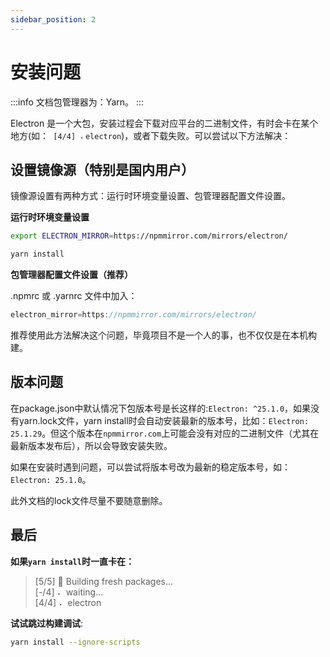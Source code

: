 ```yaml
---
sidebar_position: 2
---
```

# 安装问题
:::info
文档包管理器为：Yarn。
:::

Electron 是一个大包，安装过程会下载对应平台的二进制文件，有时会卡在某个地方(如：` [4/4] ⠄electron`)，或者下载失败。可以尝试以下方法解决：  

## 设置镜像源（特别是国内用户）
镜像源设置有两种方式：运行时环境变量设置、包管理器配置文件设置。

**运行时环境变量设置**

```bash
export ELECTRON_MIRROR=https://npmmirror.com/mirrors/electron/
```
```bash
yarn install
```

**包管理器配置文件设置（推荐）**

.npmrc 或 .yarnrc 文件中加入：
```js
electron_mirror=https://npmmirror.com/mirrors/electron/
```
推荐使用此方法解决这个问题，毕竟项目不是一个人的事，也不仅仅是在本机构建。

## 版本问题
在package.json中默认情况下包版本号是长这样的:`Electron: ^25.1.0`，如果没有yarn.lock文件，yarn install时会自动安装最新的版本号，比如：`Electron: 25.1.29`。但这个版本在`npmmirror.com`上可能会没有对应的二进制文件（尤其在最新版本发布后），所以会导致安装失败。

如果在安装时遇到问题，可以尝试将版本号改为最新的稳定版本号，如：`Electron: 25.1.0`。

此外文档的lock文件尽量不要随意删除。

## 最后

**如果`yarn install`时一直卡在：**

> [5/5] 🔨  Building fresh packages...  
> [-/4] ⠄ waiting...   
> [4/4] ⠄ electron  

**试试跳过构建调试**:
```bash
yarn install --ignore-scripts
```

